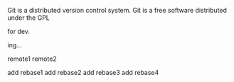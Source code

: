 Git is a distributed version control system.
Git is a free software distributed under the GPL

for dev.

ing...

remote1
remote2

add rebase1
add rebase2
add rebase3
add rebase4

